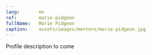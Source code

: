 ```yaml
---
lang:       en
ref:        marie-pidgeon
fullName:   Marie Pidgeon
caption:    assets/images/mentors/marie-pidgeon.jpg
---
```


Profile description to come
